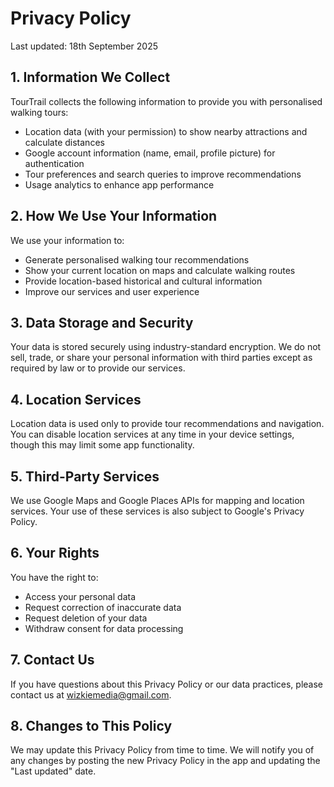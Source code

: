 # Privacy Policy

Last updated: 18th September 2025

## 1. Information We Collect
TourTrail collects the following information to provide you with personalised walking tours:
- Location data (with your permission) to show nearby attractions and calculate distances
- Google account information (name, email, profile picture) for authentication
- Tour preferences and search queries to improve recommendations
- Usage analytics to enhance app performance

## 2. How We Use Your Information
We use your information to:
- Generate personalised walking tour recommendations
- Show your current location on maps and calculate walking routes
- Provide location-based historical and cultural information
- Improve our services and user experience

## 3. Data Storage and Security
Your data is stored securely using industry-standard encryption. We do not sell, trade, or share your personal information with third parties except as required by law or to provide our services.

## 4. Location Services
Location data is used only to provide tour recommendations and navigation. You can disable location services at any time in your device settings, though this may limit some app functionality.

## 5. Third-Party Services
We use Google Maps and Google Places APIs for mapping and location services. Your use of these services is also subject to Google's Privacy Policy.

## 6. Your Rights
You have the right to:
- Access your personal data
- Request correction of inaccurate data
- Request deletion of your data
- Withdraw consent for data processing

## 7. Contact Us
If you have questions about this Privacy Policy or our data practices, please contact us at wizkiemedia@gmail.com.

## 8. Changes to This Policy
We may update this Privacy Policy from time to time. We will notify you of any changes by posting the new Privacy Policy in the app and updating the "Last updated" date.
